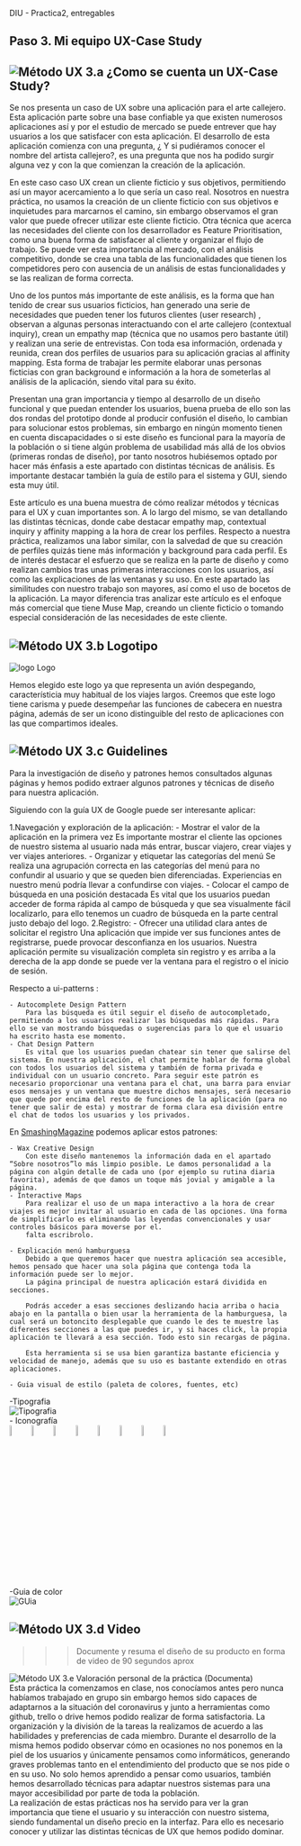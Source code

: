 DIU - Practica2, entregables
## Paso 3. Mi equipo UX-Case Study 


![Método UX](imgP3/moodboard.png) 3.a ¿Como se cuenta un UX-Case Study?
-----
Se nos presenta un caso de UX sobre una aplicación para el arte callejero. Esta aplicación parte sobre una base confiable ya que existen numerosos aplicaciones así y por el estudio de mercado se puede entrever que hay usuarios a los que satisfacer con esta aplicación. El desarrollo de esta aplicación comienza con una pregunta, ¿ Y si pudiéramos conocer el nombre del artista callejero?, es una pregunta que nos ha podido surgir alguna vez y con la que comienzan la creación de la aplicación.

En este caso caso UX crean un cliente ficticio y sus objetivos, permitiendo así un mayor acercamiento a lo que sería un caso real. Nosotros en nuestra práctica, no usamos la creación de un cliente ficticio con sus objetivos e inquietudes para marcarnos el camino, sin embargo observamos el gran valor que puede ofrecer utilizar este cliente ficticio. Otra técnica que acerca las necesidades del cliente con los desarrollador es Feature Prioritisation, como una buena forma de satisfacer al cliente y organizar el flujo de trabajo.
Se puede ver esta importancia al mercado, con el análisis competitivo, donde se crea una tabla de las funcionalidades que tienen los competidores pero con ausencia de un análisis de estas funcionalidades y se las realizan de forma correcta.

Uno de los puntos más importante de este análisis, es la forma que han tenido de crear sus usuarios ficticios, han generado una serie de necesidades que pueden tener los futuros clientes (user research) , observan a algunas personas interactuando con el arte callejero (contextual inquiry), crean un empathy map (técnica que no usamos pero bastante útil) y realizan una serie de entrevistas. Con toda esa información, ordenada y reunida, crean dos perfiles de usuarios para su aplicación gracias al affinity mapping. Esta forma de trabajar les permite elaborar unas personas ficticias con gran background e información a la hora de someterlas al análisis de la aplicación, siendo vital para su éxito.

Presentan una gran importancia y tiempo al desarrollo de un diseño funcional y que puedan entender los usuarios, buena prueba de ello son las dos rondas del prototipo donde al producir confusión el diseño, lo cambian para solucionar estos problemas, sin embargo en ningún momento tienen en cuenta discapacidades o si este diseño es funcional para la mayoría de la población o si tiene algún problema de usabilidad más allá de los obvios (primeras rondas de diseño), por tanto nosotros hubiésemos optado por hacer más énfasis a este apartado con distintas técnicas de análisis.
Es importante destacar también la guía de estilo para el sistema y GUI, siendo esta muy útil.

Este artículo es una buena muestra de cómo realizar métodos y técnicas para el UX y cuan importantes son. A lo largo del mismo, se van detallando las distintas técnicas, donde cabe destacar empathy map, contextual inquiry y affinity mapping a la hora de crear los perfiles. Respecto a nuestra práctica, realizamos una labor similar, con la salvedad de que su creación de perfiles quizás tiene más información y background para cada perfil. Es de interés destacar el esfuerzo que se realiza en la parte de diseño y como realizan cambios tras unas primeras interacciones con los usuarios, así como las explicaciones de las ventanas y su uso. En este apartado las similitudes con nuestro trabajo son mayores, así como el uso de bocetos de la aplicación. La mayor diferencia tras analizar este artículo es el enfoque más comercial que tiene Muse Map, creando un cliente ficticio o tomando especial consideración de las necesidades de este cliente.

![Método UX](imgP3/landing-page.png)  3.b Logotipo
----
![logo](imgP3/logoNuevo.png) Logo

Hemos elegido este logo ya que representa un avión despegando, característicia muy habitual de los viajes largos.
Creemos que este logo tiene carisma y puede desempeñar las funciones de cabecera en nuestra página, además de ser un icono distinguible del resto de aplicaciones con las que compartimos ideales.

![Método UX](imgP3/guidelines.png) 3.c Guidelines
----

Para la investigación de diseño y patrones hemos consultados algunas páginas y hemos podido extraer algunos patrones y técnicas de diseño para nuestra aplicación.

Siguiendo con la guía UX de Google puede ser interesante aplicar:

1.Navegación y exploración de la aplicación:
    - Mostrar el valor de la aplicación en la primera vez
        Es importante mostrar el cliente las opciones de nuestro sistema al usuario nada más entrar, buscar viajero, crear viajes y ver viajes anteriores.
    - Organizar y etiquetar las categorías del menú
        Se realiza una agrupación correcta en las categorías del menú para no confundir al usuario y que se queden bien diferenciadas. Experiencias en nuestro menú podría llevar a confundirse con viajes.
    - Colocar el campo de búsqueda en una posición destacada
        Es vital que los usuarios puedan acceder de forma rápida al campo de búsqueda y que sea visualmente fácil localizarlo, para ello tenemos un cuadro de búsqueda en la parte central justo debajo del logo.
2.Registro:
    - Ofrecer una utilidad clara antes de solicitar el registro
        Una aplicación que impide ver sus funciones antes de registrarse, puede provocar desconfianza en los usuarios. Nuestra aplicación permite su visualización completa sin registro y es arriba a la derecha de la app donde se puede ver la ventana para el registro o el inicio de sesión.

Respecto a ui-patterns :

    - Autocomplete Design Pattern
        Para las búsqueda es útil seguir el diseño de autocompletado, permitiendo a los usuarios realizar las búsquedas más rápidas. Para ello se van mostrando búsquedas o sugerencias para lo que el usuario ha escrito hasta ese momento.
    - Chat Design Pattern
        Es vital que los usuarios puedan chatear sin tener que salirse del sistema. En nuestra aplicación, el chat permite hablar de forma global con todos los usuarios del sistema y también de forma privada e individual con un usuario concreto. Para seguir este patrón es necesario proporcionar una ventana para el chat, una barra para enviar esos mensajes y un ventana que muestre dichos mensajes, será necesario que quede por encima del resto de funciones de la aplicación (para no tener que salir de esta) y mostrar de forma clara esa división entre el chat de todos los usuarios y los privados.

En [SmashingMagazine](https://www.smashingmagazine.com/2010/04/maps-in-modern-web-design/) podemos aplicar estos patrones:

    - Wax Creative Design
        Con este diseño mantenemos la información dada en el apartado “Sobre nosotros”lo más limpio posible. Le damos personalidad a la página con algún detalle de cada uno (por ejemplo su rutina diaria favorita), además de que damos un toque más jovial y amigable a la página.
    - Interactive Maps
        Para realizar el uso de un mapa interactivo a la hora de crear viajes es mejor invitar al usuario en cada de las opciones. Una forma de simplificarlo es eliminando las leyendas convencionales y usar controles básicos para moverse por el.
        falta escribrolo.

    - Explicación menú hamburguesa
        Debido a que queremos hacer que nuestra aplicación sea accesible, hemos pensado que hacer una sola página que contenga toda la información puede ser lo mejor.
        La página principal de nuestra aplicación estará dividida en secciones. 

        Podrás acceder a esas secciones deslizando hacia arriba o hacia abajo en la pantalla o bien usar la herramienta de la hamburguesa, la cual será un botoncito desplegable que cuando le des te muestre las diferentes secciones a las que puedes ir, y si haces click, la propia aplicación te llevará a esa sección. Todo esto sin recargas de página. 

        Esta herramienta si se usa bien garantiza bastante eficiencia y velocidad de manejo, además que su uso es bastante extendido en otras aplicaciones.
    
    - Guia visual de estilo (paleta de colores, fuentes, etc)                
                   
-Tipografia   
![Tipografia](imgP3/Tipografia.png)                       
        - Iconografía       
<img src="imgP3/arrow.png" width = "7%"/>
<img src="imgP3/chat.png" width = "7%"/>
<img src="imgP3/maleta.png" width = "7%"/>
<img src="imgP3/monumento.png" width = "7%"/>
<img src="imgP3/mundo.png" width = "7%"/>
<img src="imgP3/sombrilla.png" width = "7%"/>
<img src="imgP3/user_no.png" width = "7%"/>
<img src="imgP3/user.png" width = "7%"/>

-Guia de color        
![GUia](imgP3/guíaColor.png)

    
![Método UX](imgP3/mockup.png)  3.d Video
----
>>> Documente y resuma el diseño de su producto en forma de video de 90 segundos aprox     
    

![Método UX](img/Survey.png) 3.e Valoración personal de la práctica (Documenta)  
Esta práctica la comenzamos en clase, nos conocíamos antes pero nunca habíamos trabajado en grupo sin embargo hemos sido capaces de adaptarnos a la situación del coronavirus y junto a herramientas como github, trello o drive hemos podido realizar de forma satisfactoria. La organización y la división de la tareas la realizamos de acuerdo a las habilidades y preferencias de cada miembro.
Durante el desarrollo de la misma hemos podido observar cómo en ocasiones no nos ponemos en la piel de los usuarios y únicamente pensamos como informáticos, generando graves problemas tanto en el entendimiento del producto que se nos pide o en su uso. No solo hemos aprendido a pensar como usuarios, también hemos desarrollado técnicas para adaptar nuestros sistemas para una mayor accesibilidad por parte de toda la población.    
La realización de estas prácticas nos ha servido para ver la gran importancia que tiene el usuario y su interacción con nuestro sistema, siendo fundamental un diseño precio en la interfaz. Para ello es necesario conocer y utilizar las distintas técnicas de UX que hemos podido dominar.


